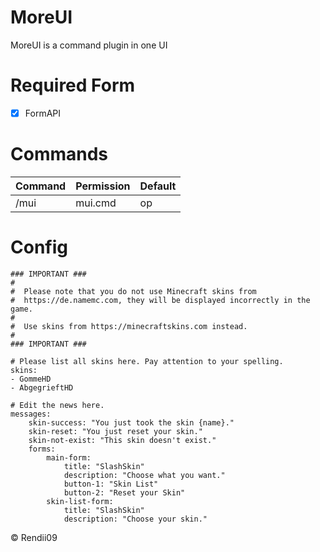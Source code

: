 # MoreUI
MoreUI is a command plugin in one UI

# Required Form
- [x] FormAPI

# Commands
Command | Permission | Default
------- | ---------- | --------
/mui | mui.cmd | op
# Config
```
### IMPORTANT ###
#
#  Please note that you do not use Minecraft skins from 
#  https://de.namemc.com, they will be displayed incorrectly in the game.
#
#  Use skins from https://minecraftskins.com instead.
#
### IMPORTANT ###

# Please list all skins here. Pay attention to your spelling.
skins:
- GommeHD
- AbgegrieftHD

# Edit the news here.
messages:
    skin-success: "You just took the skin {name}."
    skin-reset: "You just reset your skin."
    skin-not-exist: "This skin doesn't exist."
    forms:
        main-form:
            title: "SlashSkin"
            description: "Choose what you want."
            button-1: "Skin List"
            button-2: "Reset your Skin"
        skin-list-form:
            title: "SlashSkin"
            description: "Choose your skin."
```

© Rendii09
